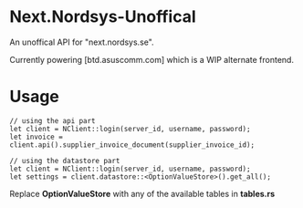 # Next.Nordsys-Unoffical
An unoffical API for "next.nordsys.se".

Currently powering [btd.asuscomm.com] which is a WIP alternate frontend.

# Usage

```
// using the api part
let client = NClient::login(server_id, username, password);
let invoice = client.api().supplier_invoice_document(supplier_invoice_id);
```
```
// using the datastore part
let client = NClient::login(server_id, username, password);
let settings = client.datastore::<OptionValueStore>().get_all();
```

Replace **OptionValueStore** with any of the available tables in **tables.rs**


